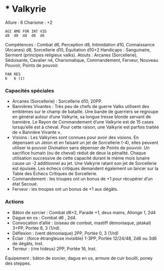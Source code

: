 # * Valkyrie

Allure : 6
Charisme : +2

	AGI	ÂME	FOR	INT	VIG
	d8	d8	d4	d8	d6

Compétences : Combat d6, Perception d8, Intimidation d10, Connaissance (Arcanes) d8, Sorcellerie d10, Équitation d10+2
Handicaps : Sanguinaire, Serment (principes religieux valks).
Atouts : Arcanes (Sorcellerie), Séduisante, Cavalier né, Charismatique, Commandement, Ferveur, Nouveau Pouvoir, Points de pouvoir.

	PAR	RES
	6	6 (1)

### Capacités spéciales
- Arcanes (Sorcellerie) : Sorcellerie d10, 20PP.
- Bannières Vivantes : Très peu de chefs de guerre Valks utilisent des emblèmes sur le champ de bataille. Une bande de guerriers se regroupe en général autour d’une Valkyrie, sa longue tresse blonde servant de bannière. Le Rayon de Commandement d’une Valkyrie est de 15 cases lorsqu’elle est à cheval. Pour cette raison, une Valkyrie est parfois traitée de « Bannière Vivante ».
- Visions : Les Valkyries sont connues pour avoir des visions. En dépensant un Jeton et en faisant un jet de Sorcellerie (-4), elles peuvent utiliser le pouvoir Divination sans dépenser de Points de pouvoir. Un sacrifice humain (ou de cheval) réduit de deux la pénalité. Chaque utilisation successive de cette capacité durant le même mois lunaire cause un -2 additionnel au jet. Une Valkyrie ratant son jet de Sorcellerie est épuisée. Les échecs critiques demandent également un lancer sur la Table des Échecs Critiques de Sorcellerie.
- Commandement : les troupes ont un bonus de +1 pour récupérer d’un état Secoué.
- Ferveur : les troupes ont un bonus de +1 aux dégâts.

### Actions
- Bâton de sorcier : Combat d6+2, Parade +1, deux mains, Allonge 1, 2d4
- Dague en os : Combat d6 , 2d4.
- Convocation d’allié : (oiseau de combat, mastiff démoniaque, jatakal) 3+PP, Portée 8, 3 (1/rd).
- Déflexion : (vent démoniaque) 2PP, Portée 0, 3 (1/rd)
- Éclair : (force étrangleuse invisible) 1-3PP, Portée 12/24/48, 2d6 ou 3d6 de dégâts, Inst.
- Terreur : (rire hideux) 2PP, Portée 16, Inst.

Équipement : bâton de sorcier, dague en os, armure de cuir bouilli, poney des steppes.

